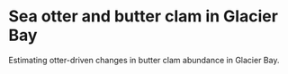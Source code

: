 # Sea otter and butter clam in Glacier Bay

Estimating otter-driven changes in butter clam abundance in Glacier Bay.
